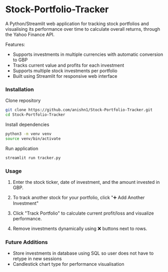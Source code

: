 # Stock-Portfolio-Tracker

A Python/Streamlit web application for tracking stock portfolios and visualising its performance over time to calculate overall returns, through the Yahoo Finance API.

Features:
- Supports investments in multiple currencies with automatic conversion to GBP
- Tracks current value and profits for each investment
- Supports multiple stock investments per portfolio
- Built using Streamlit for responsive web interface

### Installation

Clone repository
```bash
git clone https://github.com/anishn1/Stock-Portfolio-Tracker.git
cd Stock-Portfolio-Tracker
```

Install dependencies
```bash
python3 -m venv venv
source venv/bin/activate
```

Run application
```bash
streamlit run tracker.py
```
### Usage

1.   Enter the stock ticker, date of investment, and the amount invested in GBP.

2.   To track another stock for your portfolio, click "➕ Add Another Investment"
   
3.   Click "Track Portfolio" to calculate current profit/loss and visualize performance.
  
4.   Remove investments dynamically using ❌ buttons next to rows.

### Future Additions

- Store investments in database using SQL so user does not have to retype in new sessions
- Candlestick chart type for performance visualisation

